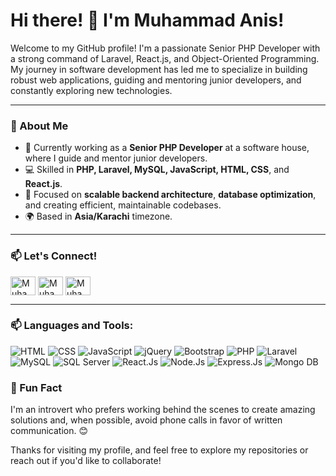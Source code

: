 # Hi there! 👋 I'm Muhammad Anis!

Welcome to my GitHub profile! I'm a passionate Senior PHP Developer with a strong command of Laravel, React.js, and Object-Oriented Programming. My journey in software development has led me to specialize in building robust web applications, guiding and mentoring junior developers, and constantly exploring new technologies.

---

### 🚀 About Me
- 💼 Currently working as a **Senior PHP Developer** at a software house, where I guide and mentor junior developers.
- 💻 Skilled in **PHP, Laravel, MySQL, JavaScript, HTML, CSS**, and **React.js**.
- 🎯 Focused on **scalable backend architecture**, **database optimization**, and creating efficient, maintainable codebases.
- 🌍 Based in **Asia/Karachi** timezone.

---


### 📫 Let's Connect!
<p align="left">
<a href="https://www.linkedin.com/in/muhammad-anis-858339177?utm_source=share&utm_campaign=share_via&utm_content=profile&utm_medium=android_app" target="_blank"><img align="center" src="https://raw.githubusercontent.com/rahuldkjain/github-profile-readme-generator/master/src/images/icons/Social/linked-in-alt.svg" alt="Muhammad Anis" height="30" width="40" /></a>
<a href="https://www.facebook.com/profile.php?id=100050544793923&mibextid=ZbWKwL" target="_blank"><img align="center" src="https://raw.githubusercontent.com/rahuldkjain/github-profile-readme-generator/master/src/images/icons/Social/facebook.svg" alt="Muhammad Anis" height="30" width="40" /></a>
<a href="https://www.instagram.com/m_anis.pro/profilecard/?igsh=czB5N2V5MGlzdTZl" target="_blank"><img align="center" src="https://raw.githubusercontent.com/rahuldkjain/github-profile-readme-generator/master/src/images/icons/Social/instagram.svg" alt="Muhammad Anis" height="30" width="40" /></a>
</p>

---

### 📫 Languages and Tools:
![HTML](https://img.shields.io/badge/-HTML5-%232c3e50?style=for-the-badge&logo=HTML5)
![CSS](https://img.shields.io/badge/-CSS3-%232c3e50?style=for-the-badge&logo=css3)
![JavaScript](https://img.shields.io/badge/-JavaScript-%232c3e50?style=for-the-badge&logo=javascript)
![jQuery](https://img.shields.io/badge/-jQuery-%232c3e50?style=for-the-badge&logo=jQuery)
![Bootstrap](https://img.shields.io/badge/-Bootstrap-%232c3e50?style=for-the-badge&logo=Bootstrap)
![PHP](https://img.shields.io/badge/-PHP-%232c3e50?style=for-the-badge&logo=PHP)
![Laravel](https://img.shields.io/badge/-Laravel-%232c3e50?style=for-the-badge&logo=Laravel)
![MySQL](https://img.shields.io/badge/-MySQL-%232c3e50?style=for-the-badge&logo=MySQL)
![SQL Server](https://img.shields.io/badge/-Microsoft%20SQL%20Server-%232c3e50?style=for-the-badge&logo=Microsoft_SQL_Server)
![React.Js](https://img.shields.io/badge/-React.js-%232c3e50?style=for-the-badge&logo=react)
![Node.Js](https://img.shields.io/badge/-Node.js-%232c3e50?style=for-the-badge&logo=nodedotjs)
![Express.Js](https://img.shields.io/badge/-Express.Js-%232c3e50?style=for-the-badge&logo=express)
![Mongo DB](https://img.shields.io/badge/-Mongo%20DB-%232c3e50?style=for-the-badge&logo=MongoDB)


### 🌟 Fun Fact
I'm an introvert who prefers working behind the scenes to create amazing solutions and, when possible, avoid phone calls in favor of written communication. 😊

Thanks for visiting my profile, and feel free to explore my repositories or reach out if you'd like to collaborate!
